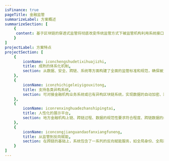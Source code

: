 ```yaml
---
isFinance: true
pageTitle: 金融监管
summarizeLabel: 方案概述
summarizeSection: [
    {
     content: 基于区块链的穿透式监管将彻底改变传统监管方式下被监管机构利用系统接口或手工上报数据的方式，提升金融监管的实时性、数据准确性、减少被监管机构的工作量；支持个人信息和数据的隐私保护，实现对数据的灵活授权；支撑金融业务创新的同时也支持监管机构灵活调整和实施监管策略，更可利用跨链能力反向赋能被监管机构。
    }
]
projectLabel: 方案特点
projectSection: [
    {
        iconName: iconchengshudetixihuajizhi,
        title: 成熟的体系化机制,
        section: 从数据、安全、跨链、系统等方面构建了全面的监管标准和规范，确保被监管机构易于实施，减少系统改造工作。
    },
    {
        iconName: iconzhichigeleiyigouxitong,
        title: 支持各类异构系统,
        section: 可对接金融机构业务系统或已有异构区块链系统，实现数据的自动加密、跨链传输和验证，确保了数据的准确性和可追溯性。
    },
    {
        iconName: iconrenxinghuadezhanshipingtai,
        title: 人性化的展示平台,
        section: 地方金融机构上链、跨链过程、数据的规范性要求符合程度、跨链数据的统计以可视化的方式展现出来，便于金融监管人员识别和钻取异常数据和情况，及时协同金融机构采取对策。
    },
    {
        iconName: iconcongjianguandaofanxiangfuneng,
        title: 从监管到反向赋能,
        section: 在跨链的基础上，系统包含了一系列的反向赋能服务，如全局身份、全局跨链服务、全局数据和报告服务等，避免金融机构重复投资建设，利用已有平台实现跨机构业务和数据对接。
    }
]
---
```

